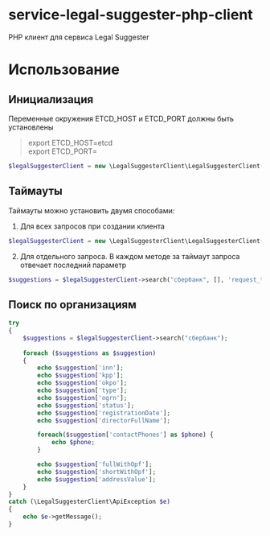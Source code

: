 # service-legal-suggester-php-client
PHP клиент для сервиса Legal Suggester

# Использование

## Инициализация
Переменные окружения ETCD_HOST и ETCD_PORT должны быть установлены
> export ETCD_HOST=etcd  
export ETCD_PORT=
```php
$legalSuggesterClient = new \LegalSuggesterClient\LegalSuggesterClient('x-request-id', 'session-id');
```

## Таймауты
Таймауты можно установить двумя способами:

1. Для всех запросов при создании клиента
```php
$legalSuggesterClient = new \LegalSuggesterClient\LegalSuggesterClient('x-request-id', 'session-id', 'request_timeout', 'connect_timeout');
```
2. Для отдельного запроса. В каждом методе за таймаут запроса отвечает последний параметр
```php
$suggestions = $legalSuggesterClient->search("сбербанк", [], 'request_timeout');
```


## Поиск по организациям
```php
try
{
    $suggestions = $legalSuggesterClient->search("сбербанк");
    
    foreach ($suggestions as $suggestion)
    {
        echo $suggestion['inn'];
        echo $suggestion['kpp'];
        echo $suggestion['okpo'];
        echo $suggestion['type'];
        echo $suggestion['ogrn'];
        echo $suggestion['status'];
        echo $suggestion['registrationDate'];
        echo $suggestion['directorFullName'];

        foreach($suggestion['contactPhones'] as $phone) {
            echo $phone;
        }

        echo $suggestion['fullWithOpf'];
        echo $suggestion['shortWithOpf'];
        echo $suggestion['addressValue'];
    }
}
catch (\LegalSuggesterClient\ApiException $e)
{
    echo $e->getMessage();
}
```